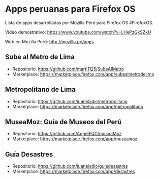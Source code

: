 Apps peruanas para Firefox OS
=============================

Lista de apps desarrolladas por Mozilla Perú para Firefox OS #FirefoxOS.

Video demostrativo: https://www.youtube.com/watch?v=LHePzGxSZkU

Web en Mozilla Perú: http://mozilla.pe/apps

Sube al Metro de Lima
---------------------

* Repositorio: https://github.com/marti1125/SubeAlMetro
* Marketplace: https://marketplace.firefox.com/app/subealmetrodelima

Metropolitano de Lima
---------------------

* Repositorio: https://github.com/juaneladio/metropolitano
* Marketplace: https://marketplace.firefox.com/app/metropolitano

MuseaMoz: Guía de Museos del Perú
---------------------------------

* Repositorio: https://github.com/AngelFQC/museaMoz
* Marketplace: https://marketplace.firefox.com/app/museamoz

Guía Desastres
--------------

* Repositorio: https://github.com/juaneladio/guiadesastres
* Marketplace: https://marketplace.firefox.com/app/desastres
